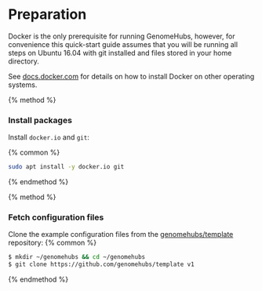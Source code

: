 # Preparation

Docker is the only prerequisite for running GenomeHubs, however, for convenience this quick-start guide assumes that you will be running all steps on Ubuntu 16.04 with git installed and files stored in your home directory.

See [docs.docker.com](https://docs.docker.com) for details on how to install Docker on other operating systems.

{% method %}
### Install packages

Install `docker.io` and `git`:

{% common %}
```bash
sudo apt install -y docker.io git
```
{% endmethod %}


{% method %}
### Fetch configuration files

Clone the example configuration files from the [genomehubs/template](https://github.com/genomehubs/template) repository:
{% common %}
```bash
$ mkdir ~/genomehubs && cd ~/genomehubs
$ git clone https://github.com/genomehubs/template v1
```
{% endmethod %}

